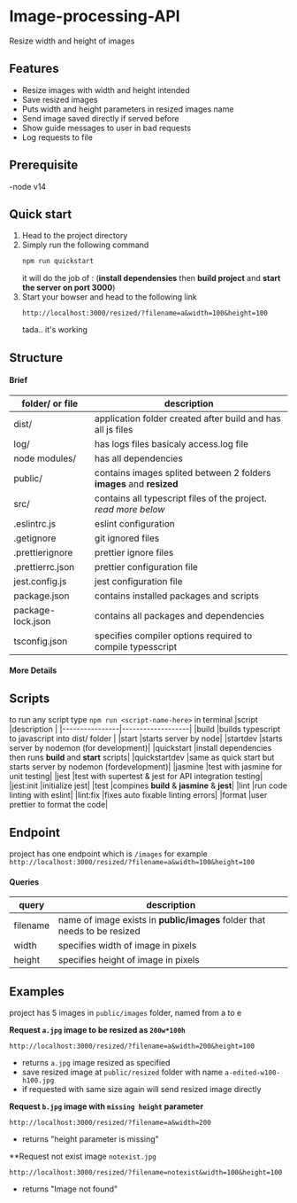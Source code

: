 # Image-processing-API
Resize width and height of images

## Features
- Resize images with width and height intended
- Save resized images 
- Puts width and height parameters in resized images name
- Send image saved directly if served before
- Show guide messages to user in bad requests
- Log requests to file

## Prerequisite
-node v14

## Quick start
1. Head to the project directory
2. Simply run the following command
      ```bash
      npm run quickstart
      ```
      it will do the job of : (**install dependensies** then **build project** and **start the server on port 3000**)
3. Start your bowser and head to the following link
      ```
      http://localhost:3000/resized/?filename=a&width=100&height=100
      ```
      tada.. it's working

## Structure
#### Brief
|folder/ or file |description        |
|----------------|-------------------|
|dist/           |application folder created after build and has all js files|
|log/            |has logs files basicaly access.log file|
|node modules/   |has all dependencies|
|public/         |contains images splited between 2 folders **images** and **resized**|
|src/            |contains all typescript files of the project. *read more below*|
|.eslintrc.js    |eslint configuration|
|.getignore      |git ignored files|
|.prettierignore |prettier ignore files|
|.prettierrc.json|prettier configuration file|
|jest.config.js  |jest configuration file|
|package.json    |contains installed packages and scripts|
|package-lock.json|contains all packages and dependencies||
|tsconfig.json   | specifies compiler options required to compile typesscript|

#### More Details

## Scripts
to run any script type ```npm run <script-name-here>``` in terminal
|script          |description        |
|----------------|-------------------|
|build           |builds typescript to javascript into dist/ folder |
|start           |starts server by node|
|startdev        |starts server by nodemon (for development)|
|quickstart      |install dependencies then runs **build** and **start** scripts|
|quickstartdev   |same as quick start but starts server by nodemon (fordevelopment)|
|jasmine         |test with jasmine for unit testing|
|jest            |test with supertest & jest for API integration testing|
|jest:init       |initialize jest|
|test            |compines **build** & **jasmine** & **jest**|
|lint            |run code linting with eslint|
|lint:fix        |fixes auto fixable linting errors|
|format          |user prettier to format the code|

## Endpoint
project has one endpoint which is ```/images```
for example ```http://localhost:3000/resized/?filename=a&width=100&height=100```
#### Queries
|query           |description        |
|----------------|-------------------|
|filename        |name of image exists in **public/images** folder that needs to be resized|
|width           |specifies width of image in pixels|
|height          |specifies height of image in pixels|

## Examples
project has 5 images in ```public/images``` folder, named from a to e

**Request ```a.jpg``` image to be resized as ```200w*100h```**
```
http://localhost:3000/resized/?filename=a&width=200&height=100
```
- returns ```a.jpg``` image resized as specified
- save resized image at ```public/resized``` folder with name ```a-edited-w100-h100.jpg```
- if requested with same size again will send resized image directly


**Request ```b.jpg``` image with ```missing height``` parameter**
```
http://localhost:3000/resized/?filename=a&width=200
```
- returns "height parameter is missing"


**Request not exist image ```notexist.jpg```
```
http://localhost:3000/resized/?filename=notexist&width=100&height=100
```
- returns "Image not found"

    
